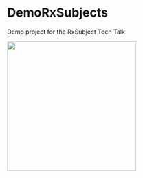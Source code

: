 # DemoRxSubjects
Demo project for the RxSubject Tech Talk


<img src="https://user-images.githubusercontent.com/1284500/130202255-ec95aa25-ce29-457a-89e5-2d2141515382.png" width="300">

